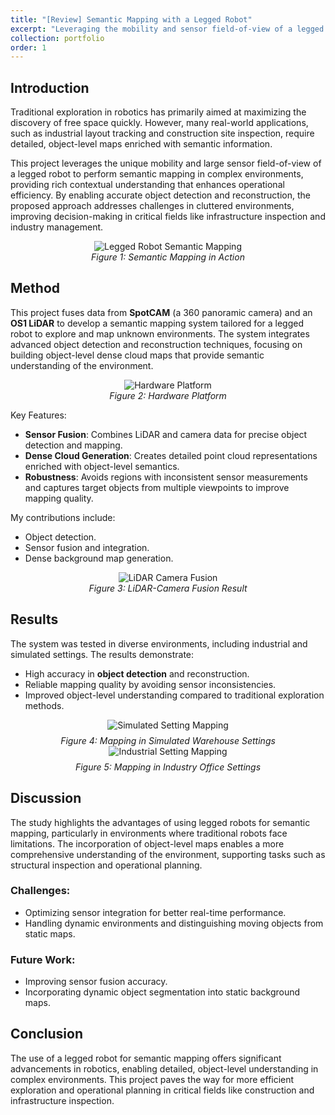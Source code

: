 ```yaml
---
title: "[Review] Semantic Mapping with a Legged Robot"
excerpt: "Leveraging the mobility and sensor field-of-view of a legged robot to perform semantic mapping in industry office environments. <br/><img src='../images/semantic_mapping/industrial_setting.png'>"
collection: portfolio
order: 1
---
```


## Introduction

Traditional exploration in robotics has primarily aimed at maximizing the discovery of free space quickly. However, many real-world applications, such as industrial layout tracking and construction site inspection, require detailed, object-level maps enriched with semantic information. 

This project leverages the unique mobility and large sensor field-of-view of a legged robot to perform semantic mapping in complex environments, providing rich contextual understanding that enhances operational efficiency. By enabling accurate object detection and reconstruction, the proposed approach addresses challenges in cluttered environments, improving decision-making in critical fields like infrastructure inspection and industry management.

<figure style="text-align: center;">
  <img src="../../images/semantic_mapping/semantic_map_illustration.png" alt="Legged Robot Semantic Mapping" style="max-width: 100%; margin: 0 auto;" />
  <figcaption style="font-style: italic;">Figure 1: Semantic Mapping in Action</figcaption>
</figure>


## Method

This project fuses data from **SpotCAM** (a 360 panoramic camera) and an **OS1 LiDAR** to develop a semantic mapping system tailored for a legged robot to explore and map unknown environments. The system integrates advanced object detection and reconstruction techniques, focusing on building object-level dense cloud maps that provide semantic understanding of the environment.
<figure style="text-align: center;">
  <img src="../../images/semantic_mapping/hardware_platform.png" alt="Hardware Platform" style="max-width: 100%; margin: 0 auto;" />
  <figcaption style="font-style: italic;">Figure 2: Hardware Platform</figcaption>
</figure>

Key Features:
- **Sensor Fusion**: Combines LiDAR and camera data for precise object detection and mapping.
- **Dense Cloud Generation**: Creates detailed point cloud representations enriched with object-level semantics.
- **Robustness**: Avoids regions with inconsistent sensor measurements and captures target objects from multiple viewpoints to improve mapping quality.

My contributions include:
- Object detection.
- Sensor fusion and integration.
- Dense background map generation.

<figure style="text-align: center;">
  <img src="../../images/semantic_mapping/lidar_cam_fusion.png" alt="LiDAR Camera Fusion" style="max-width: 100%; margin: 0 auto;" />
  <figcaption style="font-style: italic;">Figure 3: LiDAR-Camera Fusion Result</figcaption>
</figure>


## Results

The system was tested in diverse environments, including industrial and simulated settings. The results demonstrate:
- High accuracy in **object detection** and reconstruction.
- Reliable mapping quality by avoiding sensor inconsistencies.
- Improved object-level understanding compared to traditional exploration methods.

<figure style="text-align: center; margin: 0;">
  <img src="../../images/semantic_mapping/simulated_setting.png" alt="Simulated Setting Mapping" style="max-width: 100%; margin: 0 auto;" />
  <figcaption style="font-style: italic; margin-top: 8px;">Figure 4: Mapping in Simulated Warehouse Settings</figcaption>
</figure>

<figure style="text-align: center; margin: 0;">
  <img src="../../images/semantic_mapping/industrial_setting.png" alt="Industrial Setting Mapping" style="max-width: 100%; margin: 0 auto;" />
  <figcaption style="font-style: italic; margin-top: 8px;">Figure 5: Mapping in Industry Office Settings</figcaption>
</figure>


## Discussion

The study highlights the advantages of using legged robots for semantic mapping, particularly in environments where traditional robots face limitations. The incorporation of object-level maps enables a more comprehensive understanding of the environment, supporting tasks such as structural inspection and operational planning.

### Challenges:
- Optimizing sensor integration for better real-time performance.
- Handling dynamic environments and distinguishing moving objects from static maps.

### Future Work:
- Improving sensor fusion accuracy.
- Incorporating dynamic object segmentation into static background maps.


## Conclusion

The use of a legged robot for semantic mapping offers significant advancements in robotics, enabling detailed, object-level understanding in complex environments. This project paves the way for more efficient exploration and operational planning in critical fields like construction and infrastructure inspection.
